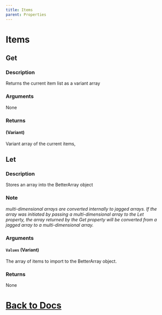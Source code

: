 ```yaml
---
title: Items
parent: Properties
---
```


# Items

## Get
### Description
Returns the current item list as a variant array
### Arguments
None
### Returns
#### (Variant) 
Variant array of the current items,

## Let
### Description
Stores an array into the BetterArray object
### Note 
*multi-dimensional arrays are converted internally to jagged arrays. If the array was initiated by passing a multi-dimensional array to the Let property, the array returned by the Get property will be converted from a jagged array to a multi-dimensional array.*
### Arguments
#### `Values` (Variant) 
The array of items to import to the BetterArray object.
### Returns
None

# [Back to Docs](https://senipah.github.io/VBA-Better-Array/)